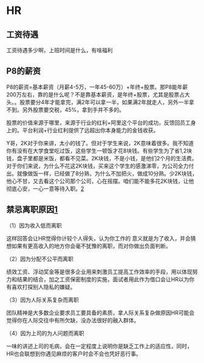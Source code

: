 # HR

## 工资待遇

工资待遇多少啊，上班时间是什么，有啥福利

## P8的薪资

P8的薪资=基本薪资（月薪4-5万，一年45-60万）+年终+股票。那P8能年薪200万左右，靠的是什么呢？不是靠基本薪资，是年终+股票，尤其是股票占大头。。股票要分4年才能拿完，满2年可以拿一半，如果满2年就走人，另外一半拿不到。另外股票要交税，45%，拿到手并不多的。

股票的价值来源于哪里，来源于行业的红利+阿里这个平台的成功，反馈回员工身上的。平台利润+行业红利提供了远超出你本身能力的金钱收获。

Y哥，2K对于你来讲，太小的钱了。但对于学生来说，2K意味着很多。我不知道你有没有在大学食堂吃过饭，这些学生一顿饭才花8块钱。有些学生为了省1,2块钱，盘子里都是米饭，都看不见菜。2K块钱，不是小钱，是他们2个月的生活费。对于你们来说，为什么不花这2K块钱，买来这个学生的感激涕零，为公司全力付出。就像做饭一样，已经做了8分熟，为什么不加把火，做成10分熟。少2K块钱，他心不甘，又去看这个公司那个公司，心在摇摆。咱们能不能多花2K块钱，让他彻底心安，一心一意等待入职。[2]

## 禁忌离职原因[1]

（1）因为收入低而离职

这样回答会让HR觉得你计较个人得失，认为你工作的 意义就是为了收入，并会猜想如果有更高收入的地方你会毫不犹豫的离职，而对你做出负面判断。

（2）因为分配不公平而离职

绩效工资、浮动奖金等是很多企业用来刺激员工提高工作效率的手段，用以体现努力和结果的结合，加之工资保密制度的实施，面试者用此作为借口会让HR以为你有喜欢打探别人隐私的嫌疑。

（3）因为人际关系复杂而离职

团队精神是大多数企业要求员工要具备的素质，拿人际关系复杂做原因HR可能会觉得你在人际交往中有所欠缺，没办法很好的融入群体。

（4）因为上司的为人问题而离职

一味的讲述上司的毛病，会在一定程度上说明你是缺乏工作上的适应性，同时，HR也会联想到你遇见麻烦的客户时会不会也凭好恶行事。

[1]: http://www.woshipm.com/zhichang/459131.html
[2]: https://www.zhihu.com/people/guosheng-hu/answers/by_votes
